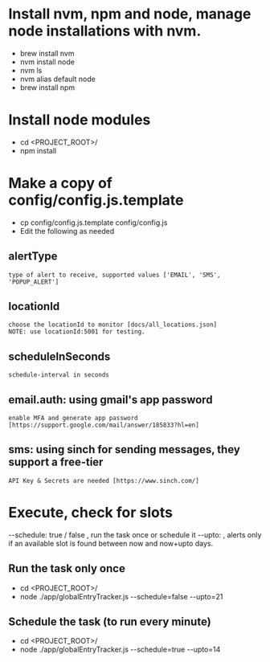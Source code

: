 # Install nvm, npm and node, manage node installations with nvm.
 - brew install nvm
 - nvm install node
 - nvm ls
 - nvm alias default node
 - brew install npm

# Install node modules
 - cd <PROJECT_ROOT>/
 - npm install

# Make a copy of config/config.js.template
  - cp config/config.js.template config/config.js
  - Edit the following as needed

  ## alertType
    type of alert to receive, supported values ['EMAIL', 'SMS', 'POPUP_ALERT']
  ## locationId
    choose the locationId to monitor [docs/all_locations.json]
    NOTE: use locationId:5001 for testing.
  ## scheduleInSeconds
    schedule-interval in seconds
  ## email.auth: using gmail's app password
    enable MFA and generate app password [https://support.google.com/mail/answer/185833?hl=en]
  ## sms: using sinch for sending messages, they support a free-tier
    API Key & Secrets are needed [https://www.sinch.com/]

# Execute, check for slots
  --schedule: true / false , run the task once or schedule it
  --upto: <integer> , alerts only if an available slot is found between now and now+upto days.
## Run the task only once
 - cd <PROJECT_ROOT>/
 - node ./app/globalEntryTracker.js --schedule=false --upto=21

## Schedule the task (to run every minute)
 - cd <PROJECT_ROOT>/
 - node ./app/globalEntryTracker.js --schedule=true --upto=14
